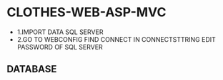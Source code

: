 # CLOTHES-WEB-ASP-MVC
*  1.IMPORT DATA SQL SERVER
*  2.GO TO WEBCONFIG FIND CONNECT IN CONNECTSTTRING EDIT PASSWORD OF SQL SERVER 
## DATABASE 
